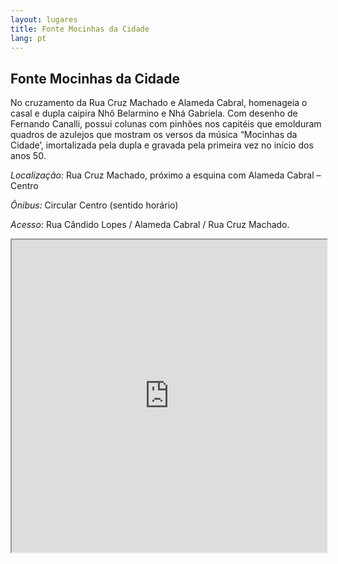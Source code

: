 ```yaml
---
layout: lugares
title: Fonte Mocinhas da Cidade
lang: pt
---
```


## Fonte Mocinhas da Cidade

No cruzamento da Rua Cruz Machado e Alameda Cabral, homenageia o casal e dupla caipira Nhô Belarmino e Nhá Gabriela. Com desenho de Fernando Canalli, possui colunas com pinhões nos capitéis que emolduram quadros de azulejos que mostram os versos da música “Mocinhas da Cidade’, imortalizada pela dupla e gravada pela primeira vez no início dos anos 50.

*Localização:*
Rua Cruz Machado, próximo a esquina com Alameda Cabral – Centro

*Ônibus:*
Circular Centro (sentido horário)

*Acesso:*
Rua Cândido Lopes / Alameda Cabral / Rua Cruz Machado.

<iframe style="width:100%; height:500px;" src="https://a.tiles.mapbox.com/v3/nolram.iii5l26k/attribution,zoompan,zoomwheel,geocoder,share.html"></iframe>
